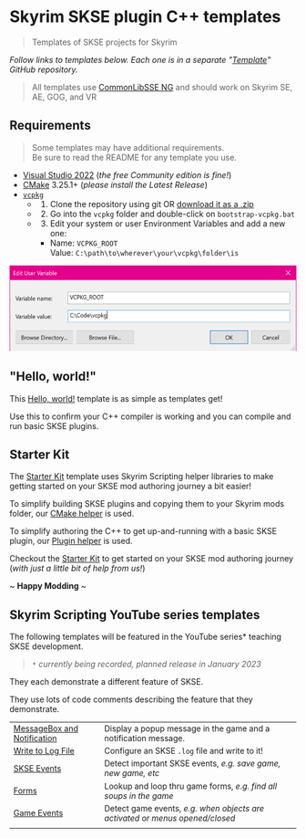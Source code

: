 # Skyrim SKSE plugin C++ templates

> Templates of SKSE projects for Skyrim

_Follow links to templates below. Each one is in a separate "[Template](https://docs.github.com/en/repositories/creating-and-managing-repositories/creating-a-repository-from-a-template)" GitHub repository._

> All templates use [CommonLibSSE NG](https://github.com/CharmedBaryon/CommonLibSSE-NG) and should work on Skyrim SE, AE, GOG, and VR

## Requirements

> Some templates may have additional requirements.  
> Be sure to read the README for any template you use.

- [Visual Studio 2022](https://visualstudio.microsoft.com/) (_the free Community edition is fine!_)
- [CMake](https://cmake.org/download/) 3.25.1+ (_please install the Latest Release_)
- [`vcpkg`](https://github.com/microsoft/vcpkg)
  - 1. Clone the repository using git OR [download it as a .zip](https://github.com/microsoft/vcpkg/archive/refs/heads/master.zip)
  - 2. Go into the `vcpkg` folder and double-click on `bootstrap-vcpkg.bat`
  - 3. Edit your system or user Environment Variables and add a new one:
    - Name: `VCPKG_ROOT`  
      Value: `C:\path\to\wherever\your\vcpkg\folder\is`

<img src="https://raw.githubusercontent.com/SkyrimScripting/Resources/main/Screenshots/Setting%20Environment%20Variables/VCPKG_ROOT.png" height="150">

## "Hello, world!"

This [Hello, world!](https://github.com/SkyrimScripting/SKSE_Template_HelloWorld) template is as simple as templates get!

Use this to confirm your C++ compiler is working and you can compile and run basic SKSE plugins.

## Starter Kit

The [Starter Kit](https://github.com/SkyrimScripting/SKSE_Template_StarterKit) template uses Skyrim Scripting helper libraries to make getting started on your SKSE mod authoring journey a bit easier!

To simplify building SKSE plugins and copying them to your Skyrim mods folder, our [CMake helper](https://github.com/SkyrimScripting/CMake) is used.

To simplify authoring the C++ to get up-and-running with a basic SKSE plugin, our [Plugin helper](https://github.com/SkyrimScripting/Plugin) is used.

Checkout the [Starter Kit](https://github.com/SkyrimScripting/SKSE_Template_StarterKit) to get started on your SKSE mod authoring journey (_with just a little bit of help from us!_)

~ **Happy Modding** ~

## Skyrim Scripting YouTube series templates

The following templates will be featured in the YouTube series* teaching SKSE development.

> `*` _currently being recorded, planned release in January 2023_

They each demonstrate a different feature of SKSE.

They use lots of code comments describing the feature that they demonstrate.

|||
|-|-|
| [MessageBox and Notification](https://github.com/SkyrimScripting/SKSE_Template_MessageBox_And_Notification) | Display a popup message in the game and a notification message. |
| [Write to Log File](https://github.com/SkyrimScripting/SKSE_Template_Logging) | Configure an SKSE `.log` file and write to it! |
| [SKSE Events](https://github.com/SkyrimScripting/SKSE_Template_SKSE_Events) | Detect important SKSE events, _e.g. save game, new game, etc_ |
| [Forms](https://github.com/SkyrimScripting/SKSE_Template_Forms) | Lookup and loop thru game forms, _e.g. find all soups in the game_ |
| [Game Events](https://github.com/SkyrimScripting/SKSE_Template_GameEvents) | Detect game events, _e.g. when objects are activated or menus opened/closed_ |
|||

